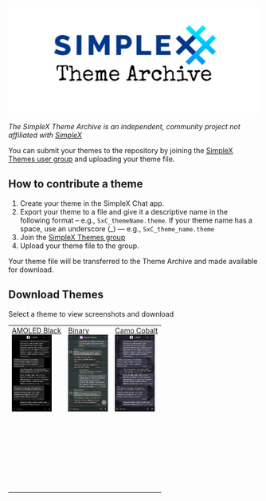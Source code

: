 <img src="./resources/SxC_themeBanner.jpg">

_The SimpleX Theme Archive is an independent, community project not affiliated with [SimpleX](https://simplex.chat)_

You can submit your themes to the repository by joining the [SimpleX Themes user group](https://simplex.chat/contact#/?v=1-4&smp=smp%3A%2F%2Fhpq7_4gGJiilmz5Rf-CswuU5kZGkm_zOIooSw6yALRg%3D%40smp5.simplex.im%2F04eqwRF_Vc9Oro_F2Qdvkfr0q6UnUUno%23%2F%3Fv%3D1-2%26dh%3DMCowBQYDK2VuAyEAdPWniExJ8QNQcs1nxfkJkUnDZvkZb-XqUHHmnKPVwRY%253D%26srv%3Djjbyvoemxysm7qxap7m5d5m35jzv5qq6gnlv7s4rsn7tdwwmuqciwpid.onion&data=%7B%22type%22%3A%22group%22%2C%22groupLinkId%22%3A%22G5jkKnmuXucgF7ABU0dq_w%3D%3D%22%7D) and uploading your theme file. 

## How to contribute a theme

1. Create your theme in the SimpleX Chat app. 
2. Export your theme to a file and give it a descriptive name in the following format – e.g., `SxC_themeName.theme`. If your theme name has a space, use an underscore (_) — e.g., `SxC_theme_name.theme`
3. Join the [SimpleX Themes group](https://simplex.chat/contact#/?v=1-4&smp=smp%3A%2F%2Fhpq7_4gGJiilmz5Rf-CswuU5kZGkm_zOIooSw6yALRg%3D%40smp5.simplex.im%2F04eqwRF_Vc9Oro_F2Qdvkfr0q6UnUUno%23%2F%3Fv%3D1-2%26dh%3DMCowBQYDK2VuAyEAdPWniExJ8QNQcs1nxfkJkUnDZvkZb-XqUHHmnKPVwRY%253D%26srv%3Djjbyvoemxysm7qxap7m5d5m35jzv5qq6gnlv7s4rsn7tdwwmuqciwpid.onion&data=%7B%22type%22%3A%22group%22%2C%22groupLinkId%22%3A%22G5jkKnmuXucgF7ABU0dq_w%3D%3D%22%7D)
4. Upload your theme file to the group.

Your theme file will be transferred to the Theme Archive and made available for download. 

## Download Themes
Select a theme to view screenshots and download

	
<body>
	<table>
		<tbody>
			<tr>
				<td><a href="./resources/SxC_AMOLEDblackV2_index.md">AMOLED Black</a> <br><a href="./resources/SxC_AMOLEDblackV2_index.md"><img src="./screenshots/SxC_AMOLEDblackV201.jpg" width="80"></a></td>
				<td><a href="./resources/SxC_binary_index.md">Binary</a> <br><a href="./resources/SxC_binary_index.md"><img src="./screenshots/SxC_binary01.jpg" width="80"></a></td>
				<td><a href="./resources/SxC_camoCobalt_index.md">Camo Cobalt</a> <br><a href="./resources/SxC_camoCobalt_index.md"><img src="./screenshots/SxC_camoCobalt01.jpg" width="80"></a></td>
			</tr>
			<tr>
				<td>&nbsp;</td>
				<td>&nbsp;</td>
				<td>&nbsp;</td>
			</tr>
			<tr>
				<td>&nbsp;</td>
				<td>&nbsp;</td>
				<td>&nbsp;</td>
			</tr>
			<tr>
				<td>&nbsp;</td>
				<td>&nbsp;</td>
				<td>&nbsp;</td>
			</tr>
			<tr>
				<td>&nbsp;</td>
				<td>&nbsp;</td>
				<td>&nbsp;</td>
			</tr>
			<tr>
				<td>&nbsp;</td>
				<td>&nbsp;</td>
				<td>&nbsp;</td>
			</tr>
			<tr>
				<td>&nbsp;</td>
				<td>&nbsp;</td>
				<td>&nbsp;</td>
			</tr>
			<tr>
				<td>&nbsp;</td>
				<td>&nbsp;</td>
				<td>&nbsp;</td>
			</tr>
		</tbody>
	</table>

<!--
| [AMOLED Black v2](./resources/SxC_AMOLEDblackV2_index.md) | [Binary](./resources/SxC_binary_index.md) | [Camo Cobalt](./resources/SxC_camoCobalt_index.md) |

| [Camo Green](./resources/SxC_camoGreen_index.md) | [Camo Urban](./resources/SxC_camoUrban_index.md) | [CPN Hacking v2](./resources/SxC_CPN_HackingV2_index.md) |

| [Cyan](./resources/SxC_cyan_index.md) | [Dark](./resources/SxC_dark_index.md) | [Dark Green](./resources/SxC_darkGreen_index.md) |

| [Electric Blue](./resources/SxC_electricBlue_index.md) | [Green](./resources/SxC_green_index.md) | [IT Slate](./resources/SxC_IT_Slate_index.md) |

| [Lazy Sunday](./resources/SxC_lazySunday_index.md) | [Light](./resources/SxC_light_index.md) | [Leaves](./resources/SxC_leaves_index.md) |

| [Lobster](./resources/SxC_Lobster_index.md) | [Mocca](./resources/SxC_mocca_index.md) | [Mona Lisa](./resources/SxC_monaLisa_index.md) |

| [Nightshade](./resources/SxC_Nightshade_index.md) | [Purple](./resources/SxC_purple_index.md) | [Red](./resources/SxC_red_index.md) |

| [Session (dark)](./resources/SxC_SessionDark_index.md) | [The Shining](./resources/SxC_The_ShiningV2_index.md) | [Yellow](./resources/SxC_yellow_index.md) |
-->